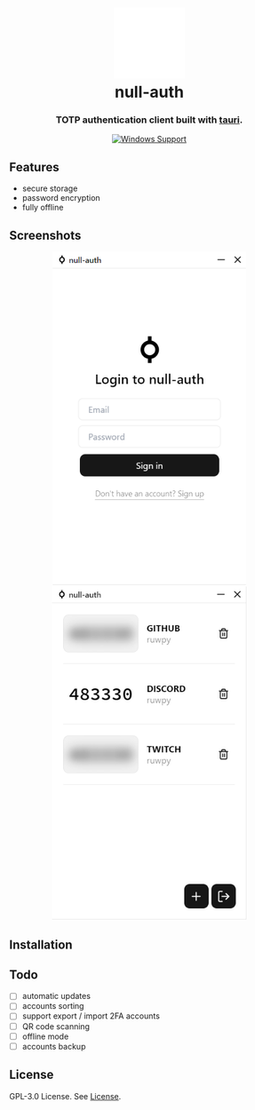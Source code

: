 <h1 align="center">
  <img src="./public/nullauth-white.svg" alt="app icon" width="128" />
  <br>
  <div>null-auth</div>
</h1>

<h3 align="center">
TOTP authentication client built with <a href="https://github.com/tauri-apps/tauri">tauri</a>.
</h3>

<div align="center">
  
[![Windows Support](https://img.shields.io/badge/Windows-0078D6?style=flat&logo=windows&logoColor=white)](https://github.com/ruwpy/null-auth/releases)

</div>

## Features

- secure storage
- password encryption
- fully offline

## Screenshots

<div align="center">
  <img src="./screenshots/login.png" alt="login page" height="600px" />
  <img src="./screenshots/dashboard.png" alt="dashboard page" height="600px" />
</div>

## Installation

## Todo

- [ ] automatic updates
- [ ] accounts sorting
- [ ] support export / import 2FA accounts
- [ ] QR code scanning
- [ ] offline mode
- [ ] accounts backup

## License

GPL-3.0 License. See [License](./LICENSE).
